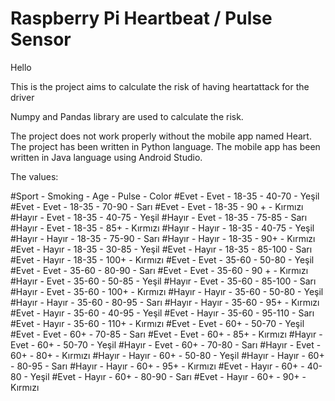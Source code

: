 # Raspberry Pi Heartbeat / Pulse Sensor

Hello

This is the project aims to calculate the risk of having heartattack for the driver

Numpy and Pandas library are used to calculate the risk.

The project does not work properly without the mobile app named Heart.
The project has been written in Python language.
The mobile app has been written in Java language using Android Studio.

The values:

#Sport  - Smoking - Age - Pulse - Color
#Evet  - Evet  - 18-35 - 40-70  - Yeşil
#Evet  - Evet  - 18-35 - 70-90  - Sarı
#Evet  - Evet  - 18-35 - 90 +   - Kırmızı
#Hayır - Evet  - 18-35 - 40-75  - Yeşil
#Hayır - Evet  - 18-35 - 75-85  - Sarı
#Hayır - Evet  - 18-35 - 85+    - Kırmızı
#Hayır - Hayır - 18-35 - 40-75  - Yeşil
#Hayır - Hayır - 18-35 - 75-90  - Sarı
#Hayır - Hayır - 18-35 - 90+    - Kırmızı
#Evet  - Hayır - 18-35 - 30-85  - Yeşil
#Evet  - Hayır - 18-35 - 85-100 - Sarı
#Evet  - Hayır - 18-35 - 100+   - Kırmızı
#Evet  - Evet  - 35-60 - 50-80  - Yeşil
#Evet  - Evet  - 35-60 - 80-90  - Sarı
#Evet  - Evet  - 35-60 - 90 +   - Kırmızı
#Hayır - Evet  - 35-60 - 50-85  - Yeşil
#Hayır - Evet  - 35-60 - 85-100  - Sarı
#Hayır - Evet  - 35-60 - 100+    - Kırmızı
#Hayır - Hayır - 35-60 - 50-80  - Yeşil
#Hayır - Hayır - 35-60 - 80-95  - Sarı
#Hayır - Hayır - 35-60 - 95+    - Kırmızı
#Evet  - Hayır - 35-60 - 40-95  - Yeşil
#Evet  - Hayır - 35-60 - 95-110 - Sarı
#Evet  - Hayır - 35-60 - 110+   - Kırmızı
#Evet  - Evet  - 60+ - 50-70  - Yeşil
#Evet  - Evet  - 60+ - 70-85  - Sarı
#Evet  - Evet  - 60+ - 85+    - Kırmızı
#Hayır - Evet  - 60+ - 50-70  - Yeşil
#Hayır - Evet  - 60+ - 70-80  - Sarı
#Hayır - Evet  - 60+ - 80+    - Kırmızı
#Hayır - Hayır - 60+ - 50-80  - Yeşil
#Hayır - Hayır - 60+ - 80-95  - Sarı
#Hayır - Hayır - 60+ - 95+    - Kırmızı
#Evet  - Hayır - 60+ - 40-80  - Yeşil
#Evet  - Hayır - 60+ - 80-90  - Sarı
#Evet  - Hayır - 60+ - 90+    - Kırmızı
